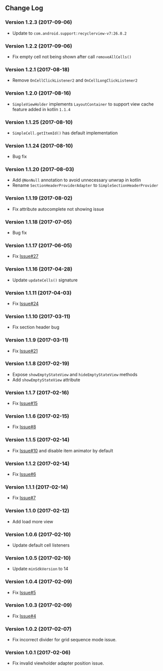 ## Change Log

### Version 1.2.3 (2017-09-06)
- Update to `com.android.support:recyclerview-v7:26.0.2`

### Version 1.2.2 (2017-09-06)
- Fix empty cell not being shown after call `removeAllCells()`

### Version 1.2.1 (2017-08-18)
- Remove `OnCellClickListener2` and `OnCellLongClickListener2`

### Version 1.2.0 (2017-08-16)
- `SimpleViewHolder` implements `LayoutContainer` to support view cache feature added in kotlin `1.1.4`

### Version 1.1.25 (2017-08-10)
- `SimpleCell.getItemId()` has default implementation

### Version 1.1.24 (2017-08-10)
- Bug fix

### Version 1.1.20 (2017-08-03)
- Add `@NonNull` annotation to avoid unnecessary unwrap in kotlin  
- Rename `SectionHeaderProviderAdapter` to `SimpleSectionHeaderProvider`

### Version 1.1.19 (2017-08-02)
- Fix attribute autocomplete not showing issue

### Version 1.1.18 (2017-07-05)
- Bug fix

### Version 1.1.17 (2017-06-05)
- Fix [Issue#27](https://github.com/jaychang0917/SimpleRecyclerView/issues/27)

### Version 1.1.16 (2017-04-28)
- Update `updateCells()` signature

### Version 1.1.11 (2017-04-03)
- Fix [Issue#24](https://github.com/jaychang0917/SimpleRecyclerView/issues/24)

### Version 1.1.10 (2017-03-11)
- Fix section header bug 

### Version 1.1.9 (2017-03-11)
- Fix [Issue#21](https://github.com/jaychang0917/SimpleRecyclerView/issues/21)

### Version 1.1.8 (2017-02-19)
- Expose `showEmptyStateView` and `hideEmptyStateView` methods
- Add `showEmptyStateView` attribute

### Version 1.1.7 (2017-02-16)
- Fix [Issue#15](https://github.com/jaychang0917/SimpleRecyclerView/issues/15)

### Version 1.1.6 (2017-02-15)
- Fix [Issue#8](https://github.com/jaychang0917/SimpleRecyclerView/issues/8)

### Version 1.1.5 (2017-02-14)
- Fix [Issue#10](https://github.com/jaychang0917/SimpleRecyclerView/issues/10) and disable item animator by default 

### Version 1.1.2 (2017-02-14)
- Fix [Issue#6](https://github.com/jaychang0917/SimpleRecyclerView/issues/6)

### Version 1.1.1 (2017-02-14)
- Fix [Issue#7](https://github.com/jaychang0917/SimpleRecyclerView/issues/7)

### Version 1.1.0 (2017-02-12)
- Add load more view

### Version 1.0.6 (2017-02-10)
- Update default cell listeners

### Version 1.0.5 (2017-02-10)
- Update `minSdkVersion` to 14

### Version 1.0.4 (2017-02-09)
- Fix [Issue#5](https://github.com/jaychang0917/SimpleRecyclerView/issues/5)

### Version 1.0.3 (2017-02-09)
- Fix [Issue#4](https://github.com/jaychang0917/SimpleRecyclerView/issues/4)

### Version 1.0.2 (2017-02-07)
- Fix incorrect divider for grid sequence mode issue.

### Version 1.0.1 (2017-02-06)
- Fix invalid viewholder adapter position issue.
